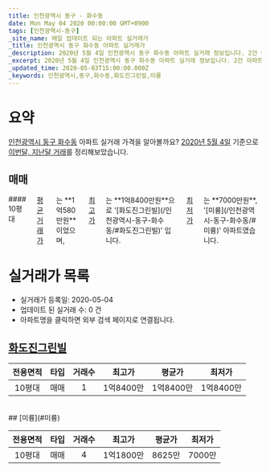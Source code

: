 ```yaml
---
title: 인천광역시 동구 - 화수동
date: Mon May 04 2020 00:00:00 GMT+0900
tags: [인천광역시-동구]
_site_name: 매일 업데이트 되는 아파트 실거래가
_title: 인천광역시 동구 화수동 아파트 실거래가
_description: 2020년 5월 4일 인천광역시 동구 화수동 아파트 실거래 정보입니다. 2건 아파트 정보가 있습니다.
_excerpt: 2020년 5월 4일 인천광역시 동구 화수동 아파트 실거래 정보입니다. 2건 아파트 정보가 있습니다.
_updated_time: 2020-05-03T15:00:00.000Z
_keywords: 인천광역시,동구,화수동,화도진그린빌,미륭
---
```





# 요약
<ins>인천광역시 동구 화수동</ins> 아파트 실거래 가격을 알아볼까요? <ins>2020년 5월 4일</ins> 기준으로 <ins>이번달, 지난달 거래</ins>를 정리해보았습니다.

## 매매
<div class="container">
<div class="twelve columns" markdown="1">
#### 10평대
<ins>평균 거래가</ins>는 **1억580만원**이었으며, <ins>최고가</ins>는 **1억8400만원**으로 '[화도진그린빌](/인천광역시-동구-화수동/#화도진그린빌)' 입니다. <ins>최저가</ins>는 **7000만원**, '[미륭](/인천광역시-동구-화수동/#미륭)' 아파트였습니다.
</div>
</div>



# 실거래가 목록
- 실거래가 등록일: 2020-05-04
- 업데이트 된 실거래 수: 0 건
- 아파트명을 클릭하면 외부 검색 페이지로 연결됩니다.

## [화도진그린빌](#화도진그린빌)

|전용면적|타입|거래수|최고가|평균가|최저가|
|:---:|:---:|:---:|:---:|:---:|:---:|
|10평대|<span class="deal-type-1">매매</span>|1|1억8400만|1억8400만|1억8400만|

<br/>
## [미륭](#미륭)

|전용면적|타입|거래수|최고가|평균가|최저가|
|:---:|:---:|:---:|:---:|:---:|:---:|
|10평대|<span class="deal-type-1">매매</span>|4|1억1800만|8625만|7000만|

<br/>



